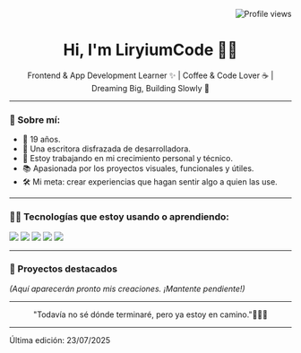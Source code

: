 <!-- Vistas del perfil -->
<p align="right">
  <img src="https://komarev.com/ghpvc/?username=LiryiumCode&style=flat-square&color=838bea" alt="Profile views" />
</p>

<h1 align="center">Hi, I'm LiryiumCode 👩‍💻</h1>

<p align="center">
  Frontend & App Development Learner ✨ | Coffee & Code Lover ☕ | Dreaming Big, Building Slowly 🚀
</p>

---

### 🌼 Sobre mí:

- 🚀 19 años.
- 💜 Una escritora disfrazada de desarrolladora. 
- 🔭 Estoy trabajando en mi crecimiento personal y técnico.
- 📚 Apasionada por los proyectos visuales, funcionales y útiles.
- 🛠️ Mi meta: crear experiencias que hagan sentir algo a quien las use.

---

### 🌱🧠 Tecnologías que estoy usando o aprendiendo:

<p>
  <img src="https://img.shields.io/badge/HTML5-E34F26?style=flat&logo=html5&logoColor=white"/>
  <img src="https://img.shields.io/badge/CSS3-1572B6?style=flat&logo=css3&logoColor=white"/>
  <img src="https://img.shields.io/badge/JavaScript-F7DF1E?style=flat&logo=javascript&logoColor=black"/>
  <img src="https://img.shields.io/badge/React-61DAFB?style=flat&logo=react&logoColor=black"/>
  <img src="https://img.shields.io/badge/Firebase-FFCA28?style=flat&logo=firebase&logoColor=black"/>
</p>

---

### 💼 Proyectos destacados

_(Aquí aparecerán pronto mis creaciones. ¡Mantente pendiente!)_

---

<p align="center">"Todavía no sé dónde terminaré, pero ya estoy en camino."🌙👩‍💻</p>

---

Última edición: 23/07/2025
